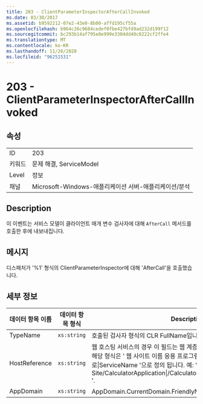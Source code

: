 ```yaml
---
title: 203 - ClientParameterInspectorAfterCallInvoked
ms.date: 03/30/2017
ms.assetid: b9592212-07e2-43e0-8b00-affd195cf55a
ms.openlocfilehash: b964c26c9684cedef0fbe427bfd9ad232d199f12
ms.sourcegitcommit: bc293b14af795e0e999e3304dd40c0222cf2ffe4
ms.translationtype: MT
ms.contentlocale: ko-KR
ms.lasthandoff: 11/26/2020
ms.locfileid: "96251531"
---
```

# <a name="203---clientparameterinspectoraftercallinvoked"></a>203 - ClientParameterInspectorAfterCallInvoked

## <a name="properties"></a>속성  
  
|||  
|-|-|  
|ID|203|  
|키워드|문제 해결, ServiceModel|  
|Level|정보|  
|채널|Microsoft-Windows-애플리케이션 서버-애플리케이션/분석|  
  
## <a name="description"></a>Description  

 이 이벤트는 서비스 모델이 클라이언트 매개 변수 검사자에 대해 `AfterCall` 메서드를 호출한 후에 내보내집니다.  
  
## <a name="message"></a>메시지  

 디스패처가 '%1' 형식의 ClientParameterInspector에 대해 'AfterCall'을 호출했습니다.  
  
## <a name="details"></a>세부 정보  
  
|데이터 항목 이름|데이터 항목 형식|Description|  
|--------------------|--------------------|-----------------|  
|TypeName|`xs:string`|호출된 검사자 형식의 CLR FullName입니다.|  
|HostReference|`xs:string`|웹 호스팅 서비스의 경우 이 필드는 웹 계층의 서비스를 고유하게 식별합니다. 해당 형식은 ' 웹 사이트 이름 응용 프로그램 가상 경로&#124;서비스 가상 경로&#124;ServiceName '으로 정의 됩니다. 예: ' Default Web Site/CalculatorApplication&#124;/CalculatorService.svc&#124;CalculatorService '.|  
|AppDomain|`xs:string`|AppDomain.CurrentDomain.FriendlyName에서 반환되는 문자열입니다.|
